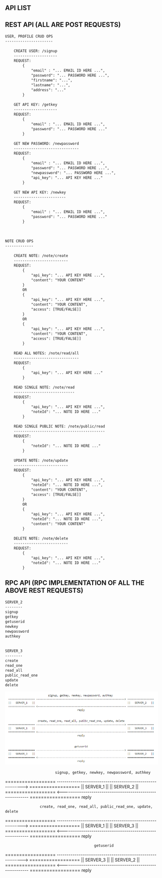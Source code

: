 API LIST
--------


REST API (ALL ARE POST REQUESTS)
--------------------------------

    USER, PROFILE CRUD OPS
    ----------------------

        CREATE USER: /signup
        --------------------
        REQUEST:
            {
                "email" : "... EMAIL ID HERE ...",
                "password": "... PASSWORD HERE ...",
                "firstname": "...",
                "lastname": "...",
                "address": "..."
            }

        GET API KEY: /getkey
        --------------------
        REQUEST:
            {
                "email" : "... EMAIL ID HERE ...",
                "password": "... PASSWORD HERE ..."
            }

        GET NEW PASSWORD: /newpassword
        ------------------------------
        REQUEST:
            {
                "email" : "... EMAIL ID HERE ...",
                "password": "... PASSWORD HERE ...",
                "newpassword": "... PASSWORD HERE ...",
                "api_key": "... API KEY HERE ..."
            }

        GET NEW API KEY: /newkey
        ------------------------
        REQUEST:
            {
                "email" : "... EMAIL ID HERE ...",
                "password": "... PASSWORD HERE ..."
            }



    NOTE CRUD OPS
    -------------

        CREATE NOTE: /note/create
        -------------------------
        REQUEST:
            {
                "api_key": "... API KEY HERE ...",
                "content": "YOUR CONTENT"
            }
            OR
            {
                "api_key": "... API KEY HERE ...",
                "content": "YOUR CONTENT",
                "access": [TRUE/FALSE]]
            }
            OR
            {
                "api_key": "... API KEY HERE ...",
                "content": "YOUR CONTENT",
                "access": [TRUE/FALSE]]
            }

        READ ALL NOTES: /note/read/all
        ------------------------------
        REQUEST:
            {
                "api_key": "... API KEY HERE ..."
            }

        READ SINGLE NOTE: /note/read
        ----------------------------
        REQUEST:
            {
                "api_key": "... API KEY HERE ...",
                "noteId": "... NOTE ID HERE ..."
            }

        READ SINGLE PUBLIC NOTE: /note/public/read
        ------------------------------------------
        REQUEST:
            {
                "noteId": "... NOTE ID HERE ..."
            }

        UPDATE NOTE: /note/update
        -------------------------
        REQUEST:
            {
                "api_key": "... API KEY HERE ...",
                "noteId": "... NOTE ID HERE ...",
                "content": "YOUR CONTENT",
                "access": [TRUE/FALSE]]
            }
            OR
            {
                "api_key": "... API KEY HERE ...",
                "noteId": "... NOTE ID HERE ...",
                "content": "YOUR CONTENT"
            }

        DELETE NOTE: /note/delete
        -------------------------
        REQUEST:
            {
                "api_key": "... API KEY HERE ...",
                "noteId": "... NOTE ID HERE ..."
            }



RPC API (RPC IMPLEMENTATION OF ALL THE ABOVE REST REQUESTS)
-----------------------------------------------------------

    SERVER_2
    --------
    signup
    getkey
    getuserid
    newkey
    newpassword
    authkey


    SERVER_3
    --------
    create
    read_one
    read_all
    public_read_one
    update
    delete



<img src="https://github.com/charlyjose/notes_app/blob/master/routes.png">


                                                                    
                           signup, getkey, newkey, newpassword, authkey
================== ------------------------------------------------------------> ==================
||   SERVER_1   ||                                                               ||   SERVER_2   ||
================== <------------------------------------------------------------ ==================
                                               reply


                    create, read_one, read_all, public_read_one, update, delete
================== ------------------------------------------------------------> ==================
||   SERVER_1   ||                                                               ||   SERVER_3   ||
================== <------------------------------------------------------------ ==================
                                               reply


                                             getuserid
================== ------------------------------------------------------------> ==================
||   SERVER_3   ||                                                               ||   SERVER_2   ||
================== <------------------------------------------------------------ ==================
                                               reply